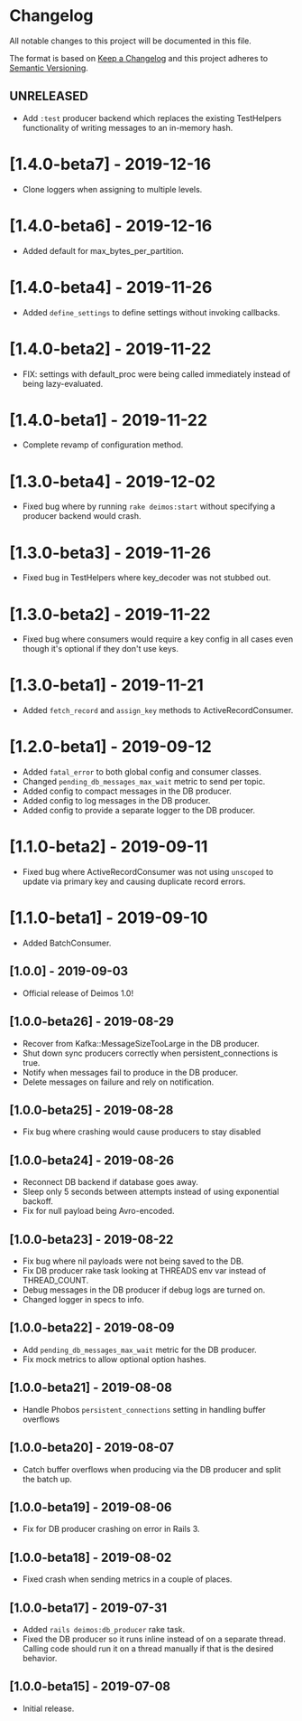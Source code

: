 # Changelog

All notable changes to this project will be documented in this file.

The format is based on [Keep a Changelog](https://keepachangelog.com/en/1.0.0/)
and this project adheres to [Semantic Versioning](https://semver.org/spec/v2.0.0.html).

## UNRELEASED

- Add `:test` producer backend which replaces the existing TestHelpers
  functionality of writing messages to an in-memory hash.

# [1.4.0-beta7] - 2019-12-16
- Clone loggers when assigning to multiple levels.

# [1.4.0-beta6] - 2019-12-16
- Added default for max_bytes_per_partition.

# [1.4.0-beta4] - 2019-11-26
- Added `define_settings` to define settings without invoking callbacks.

# [1.4.0-beta2] - 2019-11-22
- FIX: settings with default_proc were being called immediately
  instead of being lazy-evaluated.

# [1.4.0-beta1] - 2019-11-22
- Complete revamp of configuration method.

# [1.3.0-beta4] - 2019-12-02
- Fixed bug where by running `rake deimos:start` without
  specifying a producer backend would crash.

# [1.3.0-beta3] - 2019-11-26
- Fixed bug in TestHelpers where key_decoder was not stubbed out.

# [1.3.0-beta2] - 2019-11-22
- Fixed bug where consumers would require a key config in all cases
  even though it's optional if they don't use keys.

# [1.3.0-beta1] - 2019-11-21
- Added `fetch_record` and `assign_key` methods to ActiveRecordConsumer.

# [1.2.0-beta1] - 2019-09-12
- Added `fatal_error` to both global config and consumer classes.
- Changed `pending_db_messages_max_wait` metric to send per topic.
- Added config to compact messages in the DB producer.
- Added config to log messages in the DB producer.
- Added config to provide a separate logger to the DB producer.

# [1.1.0-beta2] - 2019-09-11
- Fixed bug where ActiveRecordConsumer was not using `unscoped` to update
  via primary key and causing duplicate record errors.

# [1.1.0-beta1] - 2019-09-10
- Added BatchConsumer.

## [1.0.0] - 2019-09-03
- Official release of Deimos 1.0!

## [1.0.0-beta26] - 2019-08-29
- Recover from Kafka::MessageSizeTooLarge in the DB producer.
- Shut down sync producers correctly when persistent_connections is true.
- Notify when messages fail to produce in the DB producer.
- Delete messages on failure and rely on notification.

## [1.0.0-beta25] - 2019-08-28
- Fix bug where crashing would cause producers to stay disabled

## [1.0.0-beta24] - 2019-08-26
- Reconnect DB backend if database goes away.
- Sleep only 5 seconds between attempts instead of using exponential backoff.
- Fix for null payload being Avro-encoded.

## [1.0.0-beta23] - 2019-08-22
- Fix bug where nil payloads were not being saved to the DB.
- Fix DB producer rake task looking at THREADS env var instead of THREAD_COUNT.
- Debug messages in the DB producer if debug logs are turned on.
- Changed logger in specs to info.

## [1.0.0-beta22] - 2019-08-09
- Add `pending_db_messages_max_wait` metric for the DB producer.
- Fix mock metrics to allow optional option hashes.

## [1.0.0-beta21] - 2019-08-08
- Handle Phobos `persistent_connections` setting in handling buffer overflows

## [1.0.0-beta20] - 2019-08-07
- Catch buffer overflows when producing via the DB producer and split the
  batch up.

## [1.0.0-beta19] - 2019-08-06
- Fix for DB producer crashing on error in Rails 3.

## [1.0.0-beta18] - 2019-08-02
- Fixed crash when sending metrics in a couple of places.

## [1.0.0-beta17] - 2019-07-31
- Added `rails deimos:db_producer` rake task.
- Fixed the DB producer so it runs inline instead of on a separate thread.
  Calling code should run it on a thread manually if that is the desired
  behavior.

## [1.0.0-beta15] - 2019-07-08
- Initial release.
